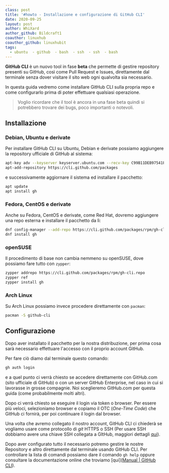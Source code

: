 ```yaml
---
class: post
title: '#howto - Installazione e configurazione di GitHub CLI'
date: 2020-09-25
layout: post
author: WhiXard
author_github: Bildcraft1
coauthor: linuxhub
coauthor_github: linuxhubit
tags:
  - ubuntu  - github  - bash  - ssh  - ssh  - bash
---
```

**GitHub CLI** è un nuovo tool in fase **beta** che permette di gestire repository presenti su GitHub, così come Pull Request e Issues, direttamente dal terminale senza dover visitare il sito web ogni qualvolta sia necessario.

In questa guida vedremo come installare GitHub CLI sulla propria repo e come configurarlo prima di poter effettuare qualsiasi operazione.

> Voglio ricordare che il tool è ancora in una fase beta quindi si potrebbero trovare dei bugs, poco importanti o notevoli.

## Installazione

### Debian, Ubuntu e derivate

Per installare GitHub CLI su Ubuntu, Debian e derivate possiamo aggiungere la repository ufficiale di GitHub al sistema:

```bash
apt-key adv --keyserver keyserver.ubuntu.com --recv-key C99B11DEB97541F0
apt-add-repository https://cli.github.com/packages
```

e successivamente aggiornare il sistema ed installare il pacchetto:
```bash
apt update
apt install gh
```

### Fedora, CentOS e derivate

Anche su Fedora, CentOS e derivate, come Red Hat, dovremo aggiungere una repo esterna e installare il pacchetto da lì:

```bash
dnf config-manager --add-repo https://cli.github.com/packages/rpm/gh-cli.repo
dnf install gh
```

### openSUSE

Il procedimento di base non cambia nemmeno su openSUSE, dove possiamo fare tutto con `zypper`:

```bash
zypper addrepo https://cli.github.com/packages/rpm/gh-cli.repo
zypper ref
zypper install gh
```

### Arch Linux

Su Arch Linux possiamo invece procedere direttamente con `pacman`:

```bash
pacman -S github-cli
```

## Configurazione

Dopo aver installato il pacchetto per la nostra distribuzione, per prima cosa sarà necessario effettuare l'accesso con il proprio account GitHub.

Per fare ciò diamo dal terminale questo comando:

```bash
gh auth login
```
e a quel punto ci verrà chiesto se accedere direttamente con GitHub.com (sito ufficiale di GitHub) o con un server GitHub Enterprise, nel caso in cui si lavorasse in grosse compagnie. Noi sceglieremo GitHub.com per questa guida (come probabilmente molti altri).

Dopo ci verrà chiesto se eseguire il login via token o browser. Per essere più veloci, selezioniamo browser e copiamo il OTC (*One-Time Code*) che GitHub ci fornirà, per poi continuare il login dal browser. 

Una volta che avremo collegato il nostro account, GitHub CLI ci chiederà se vogliamo usare come protocollo di *git* HTTPS o SSH (Per usare SSH dobbiamo avere una chiave SSH collegata a GItHub, maggiori dettagli [qui](linuxhub.it/articles/howto-utilizzo-di-ssh-per-connettersi-a-github)).


Dopo aver configurato tutto il necessario potremo gestire le nostre Repository e altro direttamente dal terminale usando GitHub CLI. Per controllare la lista di comandi possiamo dare il comando `gh help` oppure consultare la documentazione online che troviamo [qui]([Manual | GitHub CLI](https://cli.github.com/manual/)).